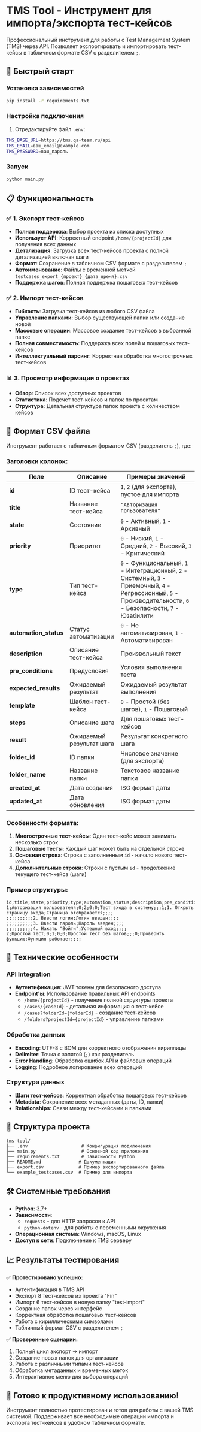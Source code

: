 # TMS Tool - Инструмент для импорта/экспорта тест-кейсов

Профессиональный инструмент для работы с Test Management System (TMS) через API. Позволяет экспортировать и импортировать тест-кейсы в табличном формате CSV с разделителем `;`.

## 🚀 Быстрый старт

### Установка зависимостей
```bash
pip install -r requirements.txt
```

### Настройка подключения
1. Отредактируйте файл `.env`:
```bash
TMS_BASE_URL=https://tms.qa-team.ru/api
TMS_EMAIL=ваш_email@example.com
TMS_PASSWORD=ваш_пароль
```

### Запуск
```bash
python main.py
```

## 📋 Функциональность

### ✅ 1. Экспорт тест-кейсов
- **Полная поддержка**: Выбор проекта из списка доступных
- **Использует API**: Корректный endpoint `/home/{projectId}` для получения всех данных
- **Детализация**: Загрузка всех тест-кейсов проекта с полной детализацией включая шаги
- **Формат**: Сохранение в табличном CSV формате с разделителем `;`
- **Автоименование**: Файлы с временной меткой `testcases_export_{проект}_{дата_время}.csv`
- **Поддержка шагов**: Полная поддержка пошаговых тест-кейсов

### ✅ 2. Импорт тест-кейсов
- **Гибкость**: Загрузка тест-кейсов из любого CSV файла
- **Управление папками**: Выбор существующей папки или создание новой
- **Массовые операции**: Массовое создание тест-кейсов в выбранной папке
- **Полная совместимость**: Поддержка всех полей и пошаговых тест-кейсов
- **Интеллектуальный парсинг**: Корректная обработка многострочных тест-кейсов

### 📊 3. Просмотр информации о проектах
- **Обзор**: Список всех доступных проектов
- **Статистика**: Подсчет тест-кейсов и папок по проектам
- **Структура**: Детальная структура папок проекта с количеством кейсов

## 📄 Формат CSV файла

Инструмент работает с табличным форматом CSV (разделитель `;`), где:

### Заголовки колонок:
| Поле | Описание | Примеры значений |
|------|----------|------------------|
| **id** | ID тест-кейса | `1`, `2` (для экспорта), пустое для импорта |
| **title** | Название тест-кейса | `"Авторизация пользователя"` |
| **state** | Состояние | `0` - Активный, `1` - Архивный |
| **priority** | Приоритет | `0` - Низкий, `1` - Средний, `2` - Высокий, `3` - Критический |
| **type** | Тип тест-кейса | `0` - Функциональный, `1` - Интеграционный, `2` - Системный, `3` - Приемочный, `4` - Регрессионный, `5` - Производительности, `6` - Безопасности, `7` - Юзабилити |
| **automation_status** | Статус автоматизации | `0` - Не автоматизирован, `1` - Автоматизирован |
| **description** | Описание тест-кейса | Произвольный текст |
| **pre_conditions** | Предусловия | Условия выполнения теста |
| **expected_results** | Ожидаемый результат | Ожидаемый результат выполнения |
| **template** | Шаблон тест-кейса | `0` - Простой (без шагов), `1` - Пошаговый |
| **steps** | Описание шага | Для пошаговых тест-кейсов |
| **result** | Ожидаемый результат шага | Результат конкретного шага |
| **folder_id** | ID папки | Числовое значение (для экспорта) |
| **folder_name** | Название папки | Текстовое название папки |
| **created_at** | Дата создания | ISO формат даты |
| **updated_at** | Дата обновления | ISO формат даты |

### Особенности формата:

1. **Многострочные тест-кейсы**: Один тест-кейс может занимать несколько строк
2. **Пошаговые тесты**: Каждый шаг может быть на отдельной строке
3. **Основная строка**: Строка с заполненным `id` - начало нового тест-кейса
4. **Дополнительные строки**: Строки с пустым `id` - продолжение текущего тест-кейса (шаги)

### Пример структуры:
```csv
id;title;state;priority;type;automation_status;description;pre_conditions;expected_results;template;steps;result;folder_id;folder_name;created_at;updated_at;
1;Авторизация пользователя;0;2;0;0;Тест входа в систему;;;1;1. Открыть страницу входа;Страница отображается;;;;
;;;;;;;;;;2. Ввести логин;Логин введен;;;;
;;;;;;;;;;3. Ввести пароль;Пароль введен;;;;
;;;;;;;;;;4. Нажать "Войти";Успешный вход;;;;
2;Простой тест;0;1;0;0;Простой тест без шагов;;;0;Проверить функцию;Функция работает;;;;
```

## 🔧 Технические особенности

### API Integration
- **Аутентификация**: JWT токены для безопасного доступа
- **Endpoint'ы**: Использование правильных API endpoints
  - `/home/{projectId}` - получение полной структуры проекта
  - `/cases/{caseId}` - детальная информация о тест-кейсе
  - `/cases?folderId={folderId}` - создание тест-кейсов
  - `/folders?projectId={projectId}` - управление папками

### Обработка данных
- **Encoding**: UTF-8 с BOM для корректного отображения кириллицы
- **Delimiter**: Точка с запятой (`;`) как разделитель
- **Error Handling**: Обработка ошибок API и файловых операций
- **Logging**: Подробное логирование всех операций

### Структура данных
- **Шаги тест-кейсов**: Корректная обработка пошаговых тест-кейсов
- **Metadata**: Сохранение всех метаданных (даты, ID, папки)
- **Relationships**: Связи между тест-кейсами и папками

## 📁 Структура проекта

```
tms-tool/
├── .env                    # Конфигурация подключения
├── main.py                 # Основной код приложения
├── requirements.txt        # Зависимости Python
├── README.md              # Документация
├── export.csv             # Пример экспортированного файла
└── example_testcases.csv  # Пример для импорта
```

## 🛠 Системные требования

- **Python**: 3.7+
- **Зависимости**: 
  - `requests` - для HTTP запросов к API
  - `python-dotenv` - для работы с переменными окружения
- **Операционная система**: Windows, macOS, Linux
- **Доступ к сети**: Подключение к TMS серверу

## 📈 Результаты тестирования

✅ **Протестировано успешно:**
- Аутентификация в TMS API
- Экспорт 8 тест-кейсов из проекта "Fin" 
- Импорт 6 тест-кейсов в новую папку "test-import"
- Создание папок через интерфейс
- Корректная обработка пошаговых тест-кейсов
- Работа с кириллическими символами
- Табличный формат CSV с разделителем `;`

✅ **Проверенные сценарии:**
1. Полный цикл экспорт → импорт
2. Создание новых папок для организации
3. Работа с различными типами тест-кейсов
4. Обработка метаданных и временных меток
5. Интерактивное меню для выбора операций

## 🚀 Готово к продуктивному использованию!

Инструмент полностью протестирован и готов для работы с вашей TMS системой. Поддерживает все необходимые операции импорта и экспорта тест-кейсов в удобном табличном формате.
